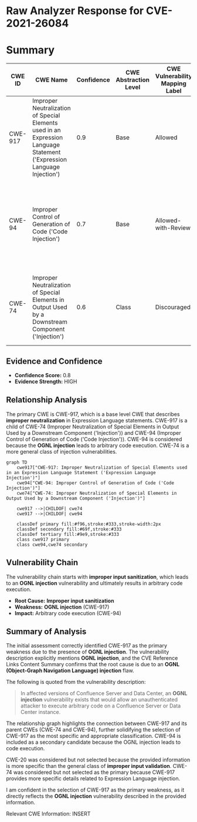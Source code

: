 # Raw Analyzer Response for CVE-2021-26084

# Summary
| CWE ID | CWE Name | Confidence | CWE Abstraction Level | CWE Vulnerability Mapping Label | CWE-Vulnerability Mapping Notes |
|---|---|---|---|---|---|
| CWE-917 | Improper Neutralization of Special Elements used in an Expression Language Statement ('Expression Language Injection') | 0.9 | Base | Allowed | Primary CWE: This CWE directly addresses the **OGNL injection** vulnerability described. |
| CWE-94 | Improper Control of Generation of Code ('Code Injection') | 0.7 | Base | Allowed-with-Review | Secondary Candidate: The **OGNL injection** leads to arbitrary code execution, which aligns with the impact of this CWE. |
| CWE-74 | Improper Neutralization of Special Elements in Output Used by a Downstream Component ('Injection') | 0.6 | Class | Discouraged | Secondary Candidate: This is a more general injection class, the more specific CWE-917 is preferred. |

## Evidence and Confidence

*   **Confidence Score:** 0.8
*   **Evidence Strength:** HIGH

## Relationship Analysis
The primary CWE is CWE-917, which is a base level CWE that describes **improper neutralization** in Expression Language statements. CWE-917 is a child of CWE-74 (Improper Neutralization of Special Elements in Output Used by a Downstream Component ('Injection')) and CWE-94 (Improper Control of Generation of Code ('Code Injection')). CWE-94 is considered because the **OGNL injection** leads to arbitrary code execution. CWE-74 is a more general class of injection vulnerabilities.

```mermaid
graph TD
    cwe917["CWE-917: Improper Neutralization of Special Elements used in an Expression Language Statement ('Expression Language Injection')"]
    cwe94["CWE-94: Improper Control of Generation of Code ('Code Injection')"]
    cwe74["CWE-74: Improper Neutralization of Special Elements in Output Used by a Downstream Component ('Injection')"]

    cwe917 -->|CHILDOF| cwe74
    cwe917 -->|CHILDOF| cwe94

    classDef primary fill:#f96,stroke:#333,stroke-width:2px
    classDef secondary fill:#69f,stroke:#333
    classDef tertiary fill:#9e9,stroke:#333
    class cwe917 primary
    class cwe94,cwe74 secondary
```

## Vulnerability Chain
The vulnerability chain starts with **improper input sanitization**, which leads to an **OGNL injection** vulnerability and ultimately results in arbitrary code execution.
  - **Root Cause:** **Improper input sanitization**
  - **Weakness:** **OGNL injection** (CWE-917)
  - **Impact:** Arbitrary code execution (CWE-94)

## Summary of Analysis
The initial assessment correctly identified CWE-917 as the primary weakness due to the presence of **OGNL injection**. The vulnerability description explicitly mentions **OGNL injection**, and the CVE Reference Links Content Summary confirms that the root cause is due to an **OGNL (Object-Graph Navigation Language) injection** flaw.

The following is quoted from the vulnerability description:
> In affected versions of Confluence Server and Data Center, an **OGNL injection** vulnerability exists that would allow an unauthenticated attacker to execute arbitrary code on a Confluence Server or Data Center instance.

The relationship graph highlights the connection between CWE-917 and its parent CWEs (CWE-74 and CWE-94), further solidifying the selection of CWE-917 as the most specific and appropriate classification.
CWE-94 is included as a secondary candidate because the OGNL injection leads to code execution.

CWE-20 was considered but not selected because the provided information is more specific than the general class of **improper input validation**.
CWE-74 was considered but not selected as the primary because CWE-917 provides more specific details related to Expression Language injection.

I am confident in the selection of CWE-917 as the primary weakness, as it directly reflects the **OGNL injection** vulnerability described in the provided information.

Relevant CWE Information:
INSERT